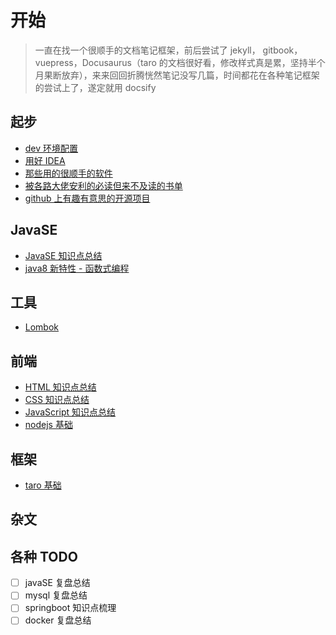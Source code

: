 # 开始

> 一直在找一个很顺手的文档笔记框架，前后尝试了 jekyll， gitbook，vuepress，Docusaurus（taro 的文档很好看，修改样式真是累，坚持半个月果断放弃），来来回回折腾恍然笔记没写几篇，时间都花在各种笔记框架的尝试上了，遂定就用 docsify

## 起步
* [dev 环境配置](start/dev-environment.md)
* [用好 IDEA](start/use-idea.md)
* [那些用的很顺手的软件](start/useful-software.md)
* [被各路大佬安利的必读但来不及读的书单](start/read-those-books.md)
* [github 上有趣有意思的开源项目](start/intresting-github-repo-index.md)

## JavaSE
- [JavaSE 知识点总结](back-end/javase/README.md)
- [java8 新特性 - 函数式编程](back-end/javase/12-java8-new-feather.md)


## 工具
- [Lombok](use-lombok.md)

## 前端
- [HTML 知识点总结]()
- [CSS 知识点总结]()
- [JavaScript 知识点总结](front-end/javascript/README.md)
- [nodejs 基础](node-basic.md)

## 框架
- [taro 基础](taro-basic.md)

## 杂文

## 各种 TODO
- [ ] javaSE 复盘总结
- [ ] mysql 复盘总结
- [ ] springboot 知识点梳理
- [ ] docker 复盘总结
